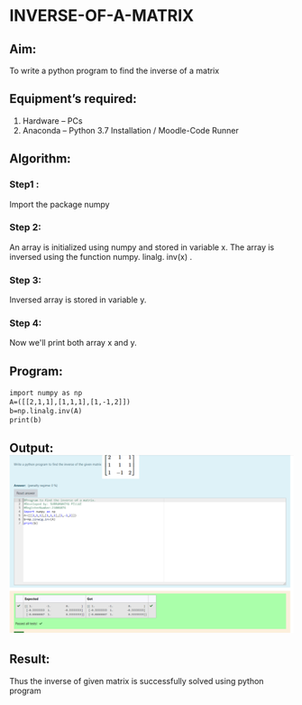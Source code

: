 # INVERSE-OF-A-MATRIX
## Aim:
To write a python program to find the inverse of a matrix
## Equipment’s required:
1. 	Hardware – PCs
2. 	Anaconda – Python 3.7 Installation / Moodle-Code Runner
## Algorithm:
### Step1 :
 Import the package numpy
### Step 2: 
An array is initialized using numpy and stored in variable x.
The array is inversed using the function numpy. linalg. inv(x) .
### Step 3: 
Inversed array is stored in variable y.

### Step 4: 
Now we'll print both array x and y.

## Program:
```
import numpy as np
A=([[2,1,1],[1,1,1],[1,-1,2]])
b=np.linalg.inv(A)
print(b)
```
## Output:![logo](./screenshot.png)
## Result:
Thus the inverse of given matrix is successfully solved using python program

